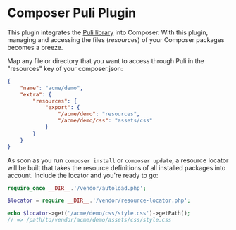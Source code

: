 Composer Puli Plugin
====================

This plugin integrates the [Puli library] into Composer. With this plugin,
managing and accessing the files (*resources*) of your Composer packages
becomes a breeze.

Map any file or directory that you want to access through Puli in the
"resources" key of your composer.json:

```json
{
    "name": "acme/demo",
    "extra": {
        "resources": {
            "export": {
                "/acme/demo": "resources",
                "/acme/demo/css": "assets/css"
            }
        }
    }
}
```

As soon as you run `composer install` or `composer update`, a resource locator
will be built that takes the resource definitions of all installed packages
into account. Include the locator and you're ready to go:

```php
require_once __DIR__.'/vendor/autoload.php';

$locator = require __DIR__.'/vendor/resource-locator.php';

echo $locator->get('/acme/demo/css/style.css')->getPath();
// => /path/to/vendor/acme/demo/assets/css/style.css
```

[Puli library]: https://github.com/webmozart/puli
